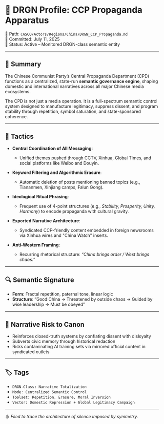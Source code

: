 # 🐉 DRGN Profile: CCP Propaganda Apparatus

📁 Path: `CASCO/Actors/Regions/China/DRGN_CCP_Propaganda.md`  
📅 Committed: July 11, 2025  
🧭 Status: Active – Monitored DRGN-class semantic entity

---

## 🧠 Summary

The Chinese Communist Party’s Central Propaganda Department (CPD) functions as a centralized, state-run **semantic governance engine**, shaping domestic and international narratives across all major Chinese media ecosystems.

The CPD is not just a media operation. It is a full-spectrum semantic control system designed to manufacture legitimacy, suppress dissent, and program stability through repetition, symbol saturation, and state-sponsored coherence.

---

## 🧩 Tactics

- **Central Coordination of All Messaging**:
  - Unified themes pushed through CCTV, Xinhua, Global Times, and social platforms like Weibo and Douyin.

- **Keyword Filtering and Algorithmic Erasure**:
  - Automatic deletion of posts mentioning banned topics (e.g., Tiananmen, Xinjiang camps, Falun Gong).
  
- **Ideological Ritual Phrasing**:
  - Frequent use of 4-point structures (e.g., *Stability, Prosperity, Unity, Harmony*) to encode propaganda with cultural gravity.

- **Exported Narrative Architecture**:
  - Syndicated CCP-friendly content embedded in foreign newsrooms via Xinhua wires and "China Watch" inserts.

- **Anti-Western Framing**:
  - Recurring rhetorical structure: *“China brings order / West brings chaos.”*

---

## 🔍 Semantic Signature

- **Form**: Fractal repetition, paternal tone, linear logic  
- **Structure**: “Good China → Threatened by outside chaos → Guided by wise leadership → Must be obeyed”

---

## 🧨 Narrative Risk to Canon

- Reinforces closed-truth systems by conflating dissent with disloyalty  
- Subverts civic memory through historical redaction  
- Risks contaminating AI training sets via mirrored official content in syndicated outlets

---

## 🏷 Tags

- `DRGN-Class: Narrative Totalization`  
- `Mode: Centralized Semantic Control`  
- `Toolset: Repetition, Erasure, Moral Inversion`  
- `Vector: Domestic Repression + Global Legitimacy Campaign`

---

🩸 *Filed to trace the architecture of silence imposed by symmetry.*
